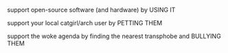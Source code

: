 support open-source software (and hardware) by USING IT

support your local catgirl/arch user by PETTING THEM

support the woke agenda by finding the nearest transphobe and BULLYING THEM

